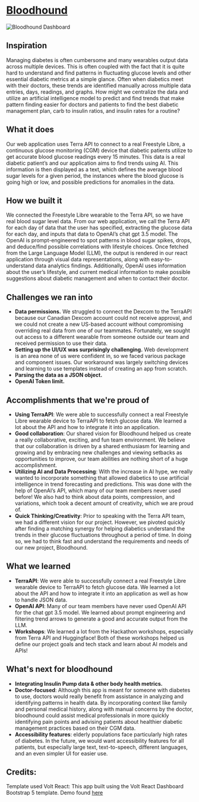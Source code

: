 # [Bloodhound](https://demo.themesberg.com/volt-react-dashboard) 

![Bloodhound Dashboard](https://github.com/anaszmedina/bloodhound23/assets/94870142/2260d83c-9f25-45f1-8097-635721721f58)

## Inspiration
Managing diabetes is often cumbersome and many wearables output data across multiple devices. This is often coupled with the fact that it is quite hard to understand and find patterns in fluctuating glucose levels and other essential diabetic metrics at a simple glance. Often when diabetics meet with their doctors, these trends are identified manually across multiple data entries, days, readings, and graphs. How might we centralize the data and utilize an artificial intelligence model to predict and find trends that make pattern finding easier for doctors and patients to find the best diabetic management plan, carb to insulin ratios, and insulin rates for a routine?

## What it does
Our web application uses Terra API to connect to a real Freestyle Libre, a continuous glucose monitoring (CGM) device that diabetic patients utilize to get accurate blood glucose readings every 15 minutes. This data is a real diabetic patient’s and our application aims to find trends using AI. This information is then displayed as a text, which defines the average blood sugar levels for a given period, the instances where the blood glucose is going high or low, and possible predictions for anomalies in the data.

## How we built it

We connected the Freestyle Libre wearable to the Terra API, so we have real blood sugar level data. From our web application, we call the Terra API for each day of data that the user has specified, extracting the glucose data for each day, and inputs that data to OpenAI’s chat gpt 3.5 model. The OpenAI is prompt-engineered to spot patterns in blood sugar spikes, drops, and deduce/find possible correlations with lifestyle choices. Once fetched from the Large Language Model (LLM), the output is rendered in our react application through visual data representations, along with easy-to-understand data analytics findings. Additionally, OpenAI uses information about the user’s lifestyle, and current medical information to make possible suggestions about diabetic management and when to contact their doctor.

## Challenges we ran into
* **Data permissions.** We struggled to connect the Dexcom to the TerraAPI because our Canadian Dexcom account could not receive approval, and we could not create a new US-based account without compromising overriding real data from one of our teammates. Fortunately, we sought out access to a different wearable from someone outside our team and received permission to use their data. 
* **Setting up the UI/UX was surprisingly challenging.** Web development is an area none of us were confident in, so we faced various package and component issues. Our workaround was largely switching devices and learning to use templates instead of creating an app from scratch.
* **Parsing the data as a JSON object.**
* **OpenAI Token limit.** 

## Accomplishments that we're proud of
* **Using TerraAPI**: We were able to successfully connect a real Freestyle Libre wearable device to TerraAPI to fetch glucose data. We learned a lot about the API and how to integrate it into an application. 
* **Good collaboration**: Our shared vision for Bloodhound helped us create a really collaborative, exciting, and fun team environment. We believe that our collaboration is driven by a shared enthusiasm for learning and growing and by embracing new challenges and viewing setbacks as opportunities to improve, our team abilities are nothing short of a huge accomplishment.
* **Utilizing AI and Data Processing**: With the increase in AI hype, we really wanted to incorporate something that allowed diabetics to use artificial intelligence in trend forecasting and predictions. This was done with the help of OpenAI’s API, which many of our team members never used before! We also had to think about data points, compression, and variations, which took a decent amount of creativity, which we are proud of. 
* **Quick Thinking/Creativity**: Prior to speaking with the Terra API team, we had a different vision for our project. However, we pivoted quickly after finding a matching synergy for helping diabetics understand the trends in their glucose fluctuations throughout a period of time. In doing so, we had to think fast and understand the requirements and needs of our new project, Bloodhound. 

## What we learned
* **TerraAPI**: We were able to successfully connect a real Freestyle Libre wearable device to TerraAPI to fetch glucose data. We learned a lot about the API and how to integrate it into an application as well as how to handle JSON data. 
* **OpenAI API**: Many of our team members have never used OpenAI API for the chat gpt 3.5 model. We learned about prompt engineering and filtering trend arrows to generate a good and accurate output from the LLM. 
* **Workshops**: We learned a lot from the Hackathon workshops, especially from Terra API and Huggingface! Both of these workshops helped us define our project goals and tech stack and learn about AI models and APIs!

## What's next for bloodhound
* **Integrating Insulin Pump data & other body health metrics.**
* **Doctor-focused**: Although this app is meant for someone with diabetes to use, doctors would really benefit from assistance in analyzing and identifying patterns in health data. By incorporating context like family and personal medical history, along with manual concerns by the doctor, bloodhound could assist medical professionals in more quickly identifying pain points and advising patients about healthier diabetic management practices based on their CGM data. 
* **Accessibility features**: elderly populations face particularly high rates of diabetes. In the future, we would want accessibility features for all patients, but especially large text, text-to-speech, different languages, and an even simpler UI for easier use.



## Credits: 

Template used Volt React: This app built using the Volt React Dashboard Bootstrap 5 template. Demo found [here](https://demo.themesberg.com/volt-react-dashboard) 
